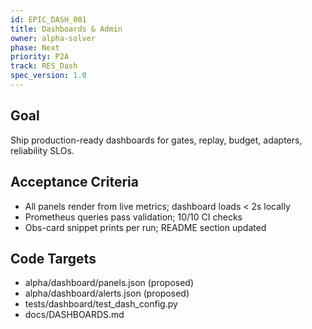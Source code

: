 ```yaml
---
id: EPIC_DASH_001
title: Dashboards & Admin
owner: alpha-solver
phase: Next
priority: P2A
track: RES_Dash
spec_version: 1.0
---
```

## Goal
Ship production-ready dashboards for gates, replay, budget, adapters, reliability SLOs.

## Acceptance Criteria
- All panels render from live metrics; dashboard loads < 2s locally
- Prometheus queries pass validation; 10/10 CI checks
- Obs-card snippet prints per run; README section updated

## Code Targets
- alpha/dashboard/panels.json (proposed)
- alpha/dashboard/alerts.json (proposed)
- tests/dashboard/test_dash_config.py
- docs/DASHBOARDS.md
